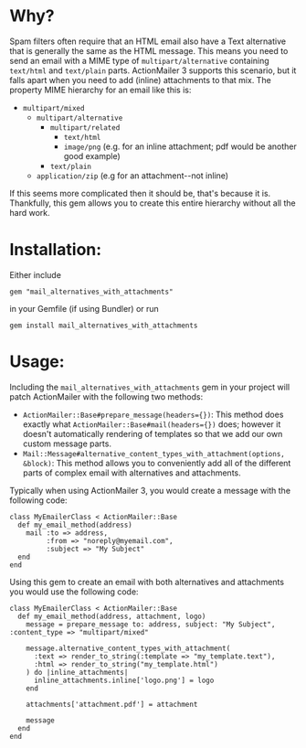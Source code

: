Why?
====

Spam filters often require that an HTML email also have a Text alternative that is generally the same as the HTML message. This means you need to send an email with a MIME type of `multipart/alternative` containing `text/html` and `text/plain` parts. ActionMailer 3 supports this scenario, but it falls apart when you need to add (inline) attachments to that mix. The property MIME hierarchy for an email like this is:

* `multipart/mixed`
    * `multipart/alternative`
        * `multipart/related`
            * `text/html`
            * `image/png` (e.g. for an inline attachment; pdf would be another good example)
        * `text/plain`
    * `application/zip` (e.g for an attachment--not inline)

If this seems more complicated then it should be, that's because it is. Thankfully, this gem allows you to create this entire hierarchy without all the hard work.

Installation:
=============

Either include 

    gem "mail_alternatives_with_attachments"

in your Gemfile (if using Bundler) or run

    gem install mail_alternatives_with_attachments

Usage:
======

Including the `mail_alternatives_with_attachments` gem in your project will patch ActionMailer with the following two methods:

* `ActionMailer::Base#prepare_message(headers={})`: This method does exactly what `ActionMailer::Base#mail(headers={})` does; however it doesn't automatically rendering of templates so that we add our own custom message parts.
* `Mail::Message#alternative_content_types_with_attachment(options, &block)`: This method allows you to conveniently add all of the different parts of complex email with alternatives and attachments.

Typically when using ActionMailer 3, you would create a message with the following code:

    class MyEmailerClass < ActionMailer::Base
      def my_email_method(address)
        mail :to => address, 
             :from => "noreply@myemail.com",
             :subject => "My Subject"
      end
    end

Using this gem to create an email with both alternatives and attachments you would use the following code:

    class MyEmailerClass < ActionMailer::Base
      def my_email_method(address, attachment, logo)
        message = prepare_message to: address, subject: "My Subject", :content_type => "multipart/mixed"
        
        message.alternative_content_types_with_attachment(
          :text => render_to_string(:template => "my_template.text"),
          :html => render_to_string("my_template.html")
        ) do |inline_attachments|
          inline_attachments.inline['logo.png'] = logo
        end
        
        attachments['attachment.pdf'] = attachment
        
        message
      end
    end
